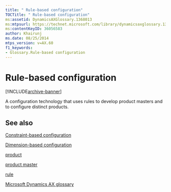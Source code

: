 ```yaml
---
title: " Rule-based configuration"
TOCTitle: " Rule-based configuration"
ms:assetid: DynamicsAXGlossary.1368013
ms:mtpsurl: https://technet.microsoft.com/library/dynamicsaxglossary.1368013(v=AX.60)
ms:contentKeyID: 36056583
author: Khairunj
ms.date: 08/25/2014
mtps_version: v=AX.60
f1_keywords:
- Glossary.Rule-based configuration
---
```


# Rule-based configuration


[!INCLUDE[archive-banner](includes/archive-banner.md)]

A configuration technology that uses rules to develop product masters and to configure distinct products.

## See also

[Constraint-based configuration](constraint-based-configuration.md)

[Dimension-based configuration](dimension-based-configuration.md)

[product](product.md)

[product master](product-master.md)

[rule](rule.md)

[Microsoft Dynamics AX glossary](glossary/microsoft-dynamics-ax-glossary.md)

  


